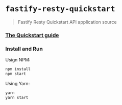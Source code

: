 # `fastify-resty-quickstart`

> Fastify Resty Quickstart API application source

### [The Quickstart guide](link)

### Install and Run

Usign NPM:

```sh
npm install
npm start
```

Using Yarn:

```sh
yarn
yarn start
```
